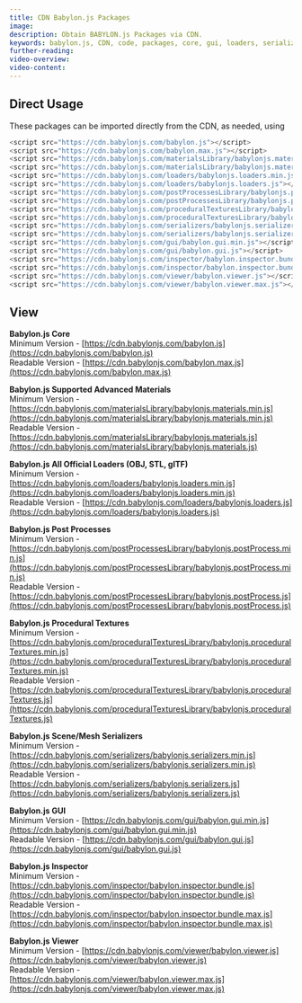 ```yaml
---
title: CDN Babylon.js Packages
image:
description: Obtain BABYLON.js Packages via CDN.
keywords: babylon.js, CDN, code, packages, core, gui, loaders, serializers, materials, viewer
further-reading:
video-overview:
video-content:
---
```


## Direct Usage

These packages can be imported directly from the CDN, as needed, using

```javascript
<script src="https://cdn.babylonjs.com/babylon.js"></script>
<script src="https://cdn.babylonjs.com/babylon.max.js"></script>
<script src="https://cdn.babylonjs.com/materialsLibrary/babylonjs.materials.min.js"></script>
<script src="https://cdn.babylonjs.com/materialsLibrary/babylonjs.materials.js"></script>
<script src="https://cdn.babylonjs.com/loaders/babylonjs.loaders.min.js"></script>
<script src="https://cdn.babylonjs.com/loaders/babylonjs.loaders.js"></script>
<script src="https://cdn.babylonjs.com/postProcessesLibrary/babylonjs.postProcess.min.js"></script>
<script src="https://cdn.babylonjs.com/postProcessesLibrary/babylonjs.postProcess.js"></script>
<script src="https://cdn.babylonjs.com/proceduralTexturesLibrary/babylonjs.proceduralTextures.min.js"></script>
<script src="https://cdn.babylonjs.com/proceduralTexturesLibrary/babylonjs.proceduralTextures.js"></script>
<script src="https://cdn.babylonjs.com/serializers/babylonjs.serializers.min.js"></script>
<script src="https://cdn.babylonjs.com/serializers/babylonjs.serializers.js"></script>
<script src="https://cdn.babylonjs.com/gui/babylon.gui.min.js"></script>
<script src="https://cdn.babylonjs.com/gui/babylon.gui.js"></script>
<script src="https://cdn.babylonjs.com/inspector/babylon.inspector.bundle.js"></script>
<script src="https://cdn.babylonjs.com/inspector/babylon.inspector.bundle.max.js"></script>
<script src="https://cdn.babylonjs.com/viewer/babylon.viewer.js"></script>
<script src="https://cdn.babylonjs.com/viewer/babylon.viewer.max.js"></script>
```

## View

**Babylon.js Core**  
Minimum Version - [https://cdn.babylonjs.com/babylon.js](https://cdn.babylonjs.com/babylon.js)  
Readable Version - [https://cdn.babylonjs.com/babylon.max.js](https://cdn.babylonjs.com/babylon.max.js)

**Babylon.js Supported Advanced Materials**  
Minimum Version - [https://cdn.babylonjs.com/materialsLibrary/babylonjs.materials.min.js](https://cdn.babylonjs.com/materialsLibrary/babylonjs.materials.min.js)  
Readable Version - [https://cdn.babylonjs.com/materialsLibrary/babylonjs.materials.js](https://cdn.babylonjs.com/materialsLibrary/babylonjs.materials.js)

**Babylon.js All Official Loaders (OBJ, STL, glTF)**  
Minimum Version - [https://cdn.babylonjs.com/loaders/babylonjs.loaders.min.js](https://cdn.babylonjs.com/loaders/babylonjs.loaders.min.js)  
Readable Version - [https://cdn.babylonjs.com/loaders/babylonjs.loaders.js](https://cdn.babylonjs.com/loaders/babylonjs.loaders.js)

**Babylon.js Post Processes**  
Minimum Version - [https://cdn.babylonjs.com/postProcessesLibrary/babylonjs.postProcess.min.js](https://cdn.babylonjs.com/postProcessesLibrary/babylonjs.postProcess.min.js)  
Readable Version - [https://cdn.babylonjs.com/postProcessesLibrary/babylonjs.postProcess.js](https://cdn.babylonjs.com/postProcessesLibrary/babylonjs.postProcess.js)

**Babylon.js Procedural Textures**  
Minimum Version - [https://cdn.babylonjs.com/proceduralTexturesLibrary/babylonjs.proceduralTextures.min.js](https://cdn.babylonjs.com/proceduralTexturesLibrary/babylonjs.proceduralTextures.min.js)  
Readable Version - [https://cdn.babylonjs.com/proceduralTexturesLibrary/babylonjs.proceduralTextures.js](https://cdn.babylonjs.com/proceduralTexturesLibrary/babylonjs.proceduralTextures.js)

**Babylon.js Scene/Mesh Serializers**  
Minimum Version - [https://cdn.babylonjs.com/serializers/babylonjs.serializers.min.js](https://cdn.babylonjs.com/serializers/babylonjs.serializers.min.js)  
Readable Version - [https://cdn.babylonjs.com/serializers/babylonjs.serializers.js](https://cdn.babylonjs.com/serializers/babylonjs.serializers.js)

**Babylon.js GUI**  
Minimum Version - [https://cdn.babylonjs.com/gui/babylon.gui.min.js](https://cdn.babylonjs.com/gui/babylon.gui.min.js)  
Readable Version - [https://cdn.babylonjs.com/gui/babylon.gui.js](https://cdn.babylonjs.com/gui/babylon.gui.js)

**Babylon.js Inspector**  
Minimum Version - [https://cdn.babylonjs.com/inspector/babylon.inspector.bundle.js](https://cdn.babylonjs.com/inspector/babylon.inspector.bundle.js)  
Readable Version - [https://cdn.babylonjs.com/inspector/babylon.inspector.bundle.max.js](https://cdn.babylonjs.com/inspector/babylon.inspector.bundle.max.js)

**Babylon.js Viewer**  
Minimum Version - [https://cdn.babylonjs.com/viewer/babylon.viewer.js](https://cdn.babylonjs.com/viewer/babylon.viewer.js)  
Readable Version - [https://cdn.babylonjs.com/viewer/babylon.viewer.max.js](https://cdn.babylonjs.com/viewer/babylon.viewer.max.js)
